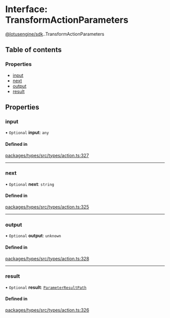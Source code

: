 # Interface: TransformActionParameters

[@lotusengine/sdk](../wiki/@lotusengine.sdk).[<internal>](../wiki/@lotusengine.sdk.%3Cinternal%3E).TransformActionParameters

## Table of contents

### Properties

- [input](../wiki/@lotusengine.sdk.%3Cinternal%3E.TransformActionParameters#input)
- [next](../wiki/@lotusengine.sdk.%3Cinternal%3E.TransformActionParameters#next)
- [output](../wiki/@lotusengine.sdk.%3Cinternal%3E.TransformActionParameters#output)
- [result](../wiki/@lotusengine.sdk.%3Cinternal%3E.TransformActionParameters#result)

## Properties

### input

• `Optional` **input**: `any`

#### Defined in

[packages/types/src/types/action.ts:327](https://github.com/lotusengine/sdk/blob/fdb90a3/packages/types/src/types/action.ts#L327)

___

### next

• `Optional` **next**: `string`

#### Defined in

[packages/types/src/types/action.ts:325](https://github.com/lotusengine/sdk/blob/fdb90a3/packages/types/src/types/action.ts#L325)

___

### output

• `Optional` **output**: `unknown`

#### Defined in

[packages/types/src/types/action.ts:328](https://github.com/lotusengine/sdk/blob/fdb90a3/packages/types/src/types/action.ts#L328)

___

### result

• `Optional` **result**: [`ParameterResultPath`](../wiki/@lotusengine.sdk.%3Cinternal%3E#parameterresultpath)

#### Defined in

[packages/types/src/types/action.ts:326](https://github.com/lotusengine/sdk/blob/fdb90a3/packages/types/src/types/action.ts#L326)
